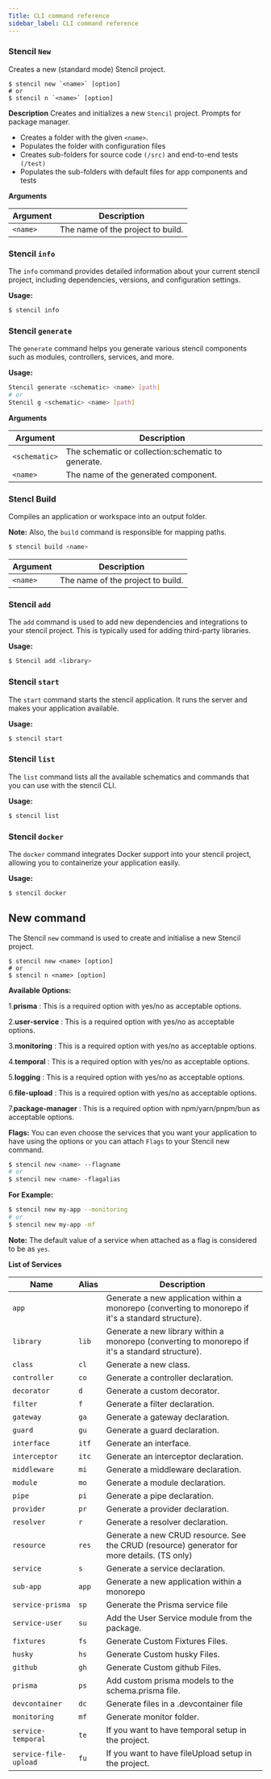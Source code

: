```yaml
---
Title: CLI command reference
sidebar_label: CLI command reference
---
```


<head>
  <title>Stencil-Cli Commands Setup</title>
</head>
<p>

### Stencil `New`
Creates a new (standard mode) Stencil project.
```
$ stencil new `<name>` [option]
# or 
$ stencil n `<name>` [option]
```

**Description**
Creates and initializes a new `Stencil` project. Prompts for package manager.
- Creates a folder with the given `<name>`.
- Populates the folder with configuration files
- Creates sub-folders for source code `(/src)` and end-to-end tests `(/test)`
- Populates the sub-folders with default files for app components and tests

**Arguments**

| Argument | Description                  |
|----------|------------------------------|
| `<name>` | The name of the project to build.  |

### Stencil `info` 

The `info` command provides detailed information about your current stencil project, including dependencies, versions, and configuration settings.

**Usage:**

```sh
$ stencil info
```
### Stencil `generate`

The `generate` command helps you generate various stencil components such as modules, controllers, services, and more.

**Usage:**

```sh
Stencil generate <schematic> <name> [path]
# or
Stencil g <schematic> <name> [path]
```
**Arguments**

| Argument     | Description                                                                                     |
|--------------|-------------------------------------------------------------------------------------------------|
| `<schematic>`| The schematic or collection:schematic to generate. |
| `<name>`     | The name of the generated component.     

### Stencl Build
Compiles an application or workspace into an output folder. 

**Note:** Also, the `build` command is responsible for mapping paths.

```sh
$ stencil build <name>
```

| Argument | Description                  |
|----------|------------------------------|
| `<name>` | The name of the project to build.  |

### Stencil `add`

The `add` command is used to add new dependencies and integrations to your stencil project. This is typically used for adding third-party libraries.

**Usage:**

```sh
$ Stencil add <library>
```

### Stencil `start`

The `start` command starts the stencil application. It runs the server and makes your application available.

**Usage:**

```sh
$ stencil start
```
### Stencil `list`

The `list` command lists all the available schematics and commands that you can use with the stencil CLI.

**Usage:**

```sh
$ stencil list
```
### Stencil `docker`

The `docker` command integrates Docker support into your stencil project, allowing you to containerize your application easily.

**Usage:**

```sh
$ stencil docker
```

## New command
The Stencil `new` command is used to create and initialise a new Stencil project.

```
$ stencil new <name> [option]
# or 
$ stencil n <name> [option]
```

**Available Options:**

1.**prisma** : This is a required option with yes/no as acceptable options.

2.**user-service** : This is a required option with yes/no as acceptable options.

3.**monitoring** : This is a required option with yes/no as acceptable options.

4.**temporal** : This is a required option with yes/no as acceptable options.

5.**logging** : This is a required option with yes/no as acceptable options.

6.**file-upload** : This is a required option with yes/no as acceptable options.

7.**package-manager** : This is a required option with npm/yarn/pnpm/bun as acceptable options.

**Flags:** 
You can even choose the services that you want your application to have using the options or you can attach `Flags` to your Stencil new command.
```sh
$ stencil new <name> --flagname
# or
$ stencil new <name> -flagalias
```
**For Example:**
```sh
$ stencil new my-app --monitoring 
# or 
$ stencil new my-app -mf
```
**Note:** The default value of a service when attached as a flag is considered to be as `yes`.

**List of Services**

| Name  | Alias  |  Description |
|---|---|---|
|  `app` |   | Generate a new application within a monorepo (converting to monorepo if it's a standard structure). |
|  `library` |`lib`   | Generate a new library within a monorepo (converting to monorepo if it's a standard structure).  |
|  `class` |`cl`   | Generate a new class.|
|  `controller` |`co`   | 				Generate a controller declaration.|
|  `decorator` |`d`   |  Generate a custom decorator. |
|  `filter` |`f`   | Generate a filter declaration.  |
|  `gateway` |`ga`   | Generate a gateway declaration.  |
|  `guard` |`gu`   |  Generate a guard declaration. |
|  `interface` |`itf`   | Generate an interface.  |
|  `interceptor` |`itc`   |  Generate an interceptor declaration. |
|  `middleware` |`mi`   | Generate a middleware declaration.  |
|  `module` |`mo`   | Generate a module declaration.  |
|  `pipe` |`pi`   |  Generate a pipe declaration. |
|  `provider` |`pr`   | Generate a provider declaration.  |
|  `resolver` |`r`   | Generate a resolver declaration.  |
|  `resource` |`res`   | Generate a new CRUD resource. See the CRUD (resource) generator for more details. (TS only)  |
|  `service` |`s`   |  		Generate a service declaration.|
|  `sub-app` |`app`   |  Generate a new application within a monorepo |
|  `service-prisma` |`sp`   | Generate the Prisma service file  |
|  `service-user` |`su`   |  Add the User Service module from the package. |
|  `fixtures` |`fs`   |  Generate Custom Fixtures Files. |
|  `husky` |`hs`   | Generate Custom husky Files.  |
|  `github` |`gh`   | Generate Custom github Files.  |
|  `prisma` |`ps`   |  Add custom prisma models to the schema.prisma file. |
|  `devcontainer` |`dc`   |  Generate files in a .devcontainer file |
|  `monitoring` |`mf`   |  Generate monitor folder. |
|  `service-temporal` |`te`   | If you want to have temporal setup in the project.  |
|  `service-file-upload` |`fu`   | If you want to have fileUpload setup in the project.  |
</p>